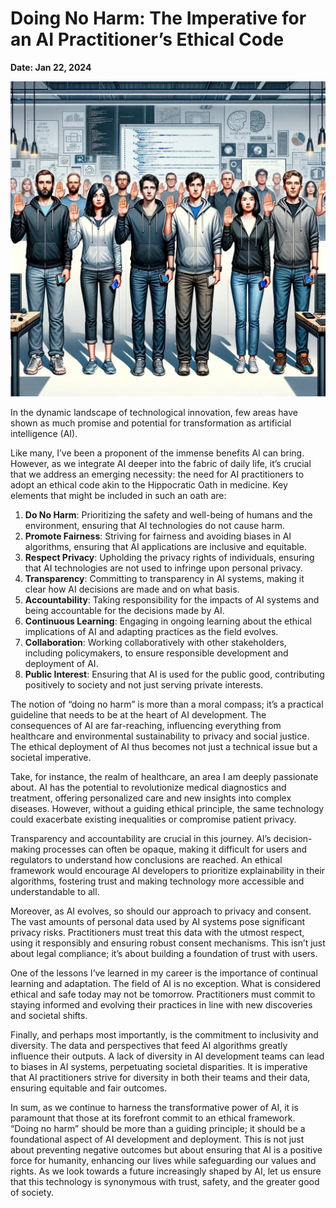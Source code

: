 # Doing No Harm: The Imperative for an AI Practitioner’s Ethical Code

**Date: Jan 22, 2024**

![DALL-E depiction of Hippocratic Oath for AI practitioners](/images/dalle_hippocratic_oath.jpg)

In the dynamic landscape of technological innovation, few areas have shown as much promise and potential for transformation as artificial intelligence (AI).

Like many, I’ve been a proponent of the immense benefits AI can bring. However, as we integrate AI deeper into the fabric of daily life, it’s crucial that we address an emerging necessity: the need for AI practitioners to adopt an ethical code akin to the Hippocratic Oath in medicine. Key elements that might be included in such an oath are:

1. **Do No Harm**: Prioritizing the safety and well-being of humans and the environment, ensuring that AI technologies do not cause harm.
2. **Promote Fairness**: Striving for fairness and avoiding biases in AI algorithms, ensuring that AI applications are inclusive and equitable.
3. **Respect Privacy**: Upholding the privacy rights of individuals, ensuring that AI technologies are not used to infringe upon personal privacy.
4. **Transparency**: Committing to transparency in AI systems, making it clear how AI decisions are made and on what basis.
5. **Accountability**: Taking responsibility for the impacts of AI systems and being accountable for the decisions made by AI.
6. **Continuous Learning**: Engaging in ongoing learning about the ethical implications of AI and adapting practices as the field evolves.
7. **Collaboration**: Working collaboratively with other stakeholders, including policymakers, to ensure responsible development and deployment of AI.
8. **Public Interest**: Ensuring that AI is used for the public good, contributing positively to society and not just serving private interests.

The notion of “doing no harm” is more than a moral compass; it’s a practical guideline that needs to be at the heart of AI development. The consequences of AI are far-reaching, influencing everything from healthcare and environmental sustainability to privacy and social justice. The ethical deployment of AI thus becomes not just a technical issue but a societal imperative.

Take, for instance, the realm of healthcare, an area I am deeply passionate about. AI has the potential to revolutionize medical diagnostics and treatment, offering personalized care and new insights into complex diseases. However, without a guiding ethical principle, the same technology could exacerbate existing inequalities or compromise patient privacy.

Transparency and accountability are crucial in this journey. AI’s decision-making processes can often be opaque, making it difficult for users and regulators to understand how conclusions are reached. An ethical framework would encourage AI developers to prioritize explainability in their algorithms, fostering trust and making technology more accessible and understandable to all.

Moreover, as AI evolves, so should our approach to privacy and consent. The vast amounts of personal data used by AI systems pose significant privacy risks. Practitioners must treat this data with the utmost respect, using it responsibly and ensuring robust consent mechanisms. This isn’t just about legal compliance; it’s about building a foundation of trust with users.

One of the lessons I’ve learned in my career is the importance of continual learning and adaptation. The field of AI is no exception. What is considered ethical and safe today may not be tomorrow. Practitioners must commit to staying informed and evolving their practices in line with new discoveries and societal shifts.

Finally, and perhaps most importantly, is the commitment to inclusivity and diversity. The data and perspectives that feed AI algorithms greatly influence their outputs. A lack of diversity in AI development teams can lead to biases in AI systems, perpetuating societal disparities. It is imperative that AI practitioners strive for diversity in both their teams and their data, ensuring equitable and fair outcomes.

In sum, as we continue to harness the transformative power of AI, it is paramount that those at its forefront commit to an ethical framework. “Doing no harm” should be more than a guiding principle; it should be a foundational aspect of AI development and deployment. This is not just about preventing negative outcomes but about ensuring that AI is a positive force for humanity, enhancing our lives while safeguarding our values and rights. As we look towards a future increasingly shaped by AI, let us ensure that this technology is synonymous with trust, safety, and the greater good of society.